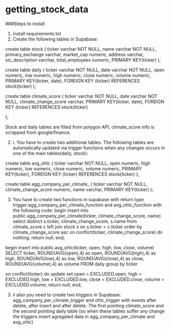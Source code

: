# getting_stock_data
###Steps to install
1. install requirements.txt
2. Create the following tables in Supabase:

create table stock
(
  ticker varchar NOT NULL,
  name varchar NOT NULL,
  primary_exchange varchar,
  market_cap numeric,
  address varchar,
  sic_description varchar,
  total_employees numeric,
  PRIMARY KEY(ticker)
);

create table daily
(
  ticker varchar NOT NULL,
  date varchar NOT NULL,
  open numeric,
  low numeric,
  high numeric,
  close numeric,
  volume numeric,
  PRIMARY KEY(ticker, date),
  FOREIGN KEY (ticker) REFERENCES stock(ticker)
);

create table climate_score
(
  ticker varchar NOT NULL,
  date varchar NOT NULL,
  climate_change_score varchar,
  PRIMARY KEY(ticker, date),
  FOREIGN KEY (ticker) REFERENCES stock(ticker)

);

Stock and daily tables are filled from polygon API, climate_score info is scrapped from google/finance.

2. i. You have to create two additional tables. The following tables are automatically updated via trigger functions when any changes occurs in one of the main tables(daily, stock):

create table avg_ohlc
(
  ticker varchar NOT NULL,
  open numeric,
  high numeric,
  low numeric,
  close numeric,
  volume numeric,
  PRIMARY KEY(ticker),
  FOREIGN KEY (ticker) REFERENCES stock(ticker)
);

create table agg_company_per_climate_
(
  ticker varchar NOT NULL,
  climate_change_score numeric,
  name varchar,
  PRIMARY KEY(ticker)
);

3. You have to create two functions in supabase with return type trigger:agg_company_per_climate_function and avg_ohlc_function with the following code:
begin
	insert into public.agg_company_per_climate(ticker, climate_change_score, name)
		select distinct
		s.ticker,
		climate_change_score,
		s.name
		from climate_score c
		left join stock s 
		on s.ticker = c.ticker
		order by climate_change_score asc
on conflict(ticker, climate_change_score) 
do nothing;
return null;
end;

begin
  insert into public.avg_ohlc(ticker, open, high, low, close, volume)
	SELECT ticker,
	ROUND(AVG(open),4) as open,
	ROUND(AVG(high),4) as high,
	ROUND(AVG(low),4) as low,
	ROUND(AVG(close),4) as close,
	ROUND(AVG(volume),4) as volume
	FROM daily
	group by ticker

on conflict(ticker) 
do update set open = EXCLUDED.open,
			  high = EXCLUDED.high,
			  low = EXCLUDED.low,
			  close = EXCLUDED.close,
			  volume = EXCLUDED.volume;
return null;
end;

3. ii also you need to create two triggers in Supabase:
agg_company_per_climate_trigger and ohlc_trigger
with events after delete, after insert and after delete.
The first pointing climate_score and the second pointing daily table
(so when these tables suffer any change the triggers insert agregated data in agg_company_per_climate and avg_ohlc)